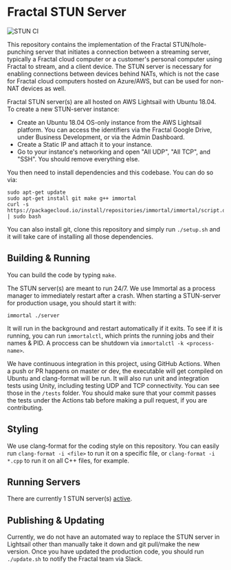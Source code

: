 # Fractal STUN Server

![STUN CI](https://github.com/fractalcomputers/STUN-server/workflows/STUN%20CI/badge.svg)

This repository contains the implementation of the Fractal STUN/hole-punching server that initiates a connection between a streaming server, typically a Fractal cloud computer or a customer's personal computer using Fractal to stream, and a client device. The STUN server is necessary for enabling connections between devices behind NATs, which is not the case for Fractal cloud computers hosted on Azure/AWS, but can be used for non-NAT devices as well.

Fractal STUN server(s) are all hosted on AWS Lightsail with Ubuntu 18.04. To create a new STUN-server instance:

- Create an Ubuntu 18.04 OS-only instance from the AWS Lightsail platform. You can access the identifiers via the Fractal Google Drive, under Business Development, or via the Admin Dashboard.
- Create a Static IP and attach it to your instance.
- Go to your instance's networking and open "All UDP", "All TCP", and "SSH". You should remove everything else.

You then need to install dependencies and this codebase. You can do so via:

```
sudo apt-get update
sudo apt-get install git make g++ immortal
curl -s https://packagecloud.io/install/repositories/immortal/immortal/script.deb.sh | sudo bash
```

You can also install git, clone this repository and simply run `./setup.sh` and it will take care of installing all those dependencies.

## Building & Running

You can build the code by typing `make`. 

The STUN server(s) are meant to run 24/7. We use Immortal as a process manager to immediately restart after a crash. When starting a STUN-server for production usage, you should start it with:

```
immortal ./server
```

It will run in the background and restart automatically if it exits. To see if it is running, you can run `immortalctl`, which prints the running jobs and their names & PID. A proccess can be shutdown via `immortalctl -k <process-name>`. 

We have continuous integration in this project, using GitHub Actions. When a push or PR happens on master or dev, the executable will get compiled on Ubuntu and clang-format will be run. It will also run unit and integration tests using Unity, including testing UDP and TCP connectivity. You can see those in the `/tests` folder. You should make sure that your commit passes the tests under the Actions tab before making a pull request, if you are contributing.

## Styling

We use clang-format for the coding style on this repository. You can easily run `clang-format -i <file>` to run it on a specific file, or `clang-format -i *.cpp` to run it on all C++ files, for example.

## Running Servers

There are currently 1 STUN server(s) [active](https://lightsail.aws.amazon.com/ls/webapp/home/instances). 

## Publishing & Updating

Currently, we do not have an automated way to replace the STUN server in Lightsail other than manually take it down and git pull/make the new version. Once you have updated the production code, you should run `./update.sh` to notify the Fractal team via Slack.  
